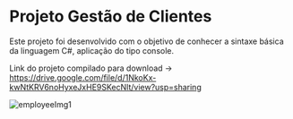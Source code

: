 # Projeto Gestão de Clientes

Este projeto foi desenvolvido com o objetivo de conhecer a sintaxe básica da linguagem C#, 
aplicação do tipo console.

Link do projeto compilado para download -> https://drive.google.com/file/d/1NkoKx-kwNtKRV6noHyxeJxHE9SKecNlt/view?usp=sharing

![employeeImg1](https://user-images.githubusercontent.com/67034884/178541845-8bdcf4d3-661f-4b4d-8b45-950ffd47a8b3.png)
